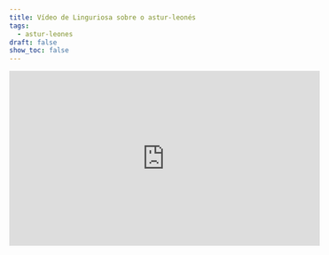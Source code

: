 ```yaml
---
title: Vídeo de Linguriosa sobre o astur-leonés
tags:
  - astur-leones
draft: false
show_toc: false
---
```

<iframe width="560" height="315" src="https://www.youtube.com/embed/edW5DGxzM0o?si=DolcQn9f3mr1Bb9X" title="YouTube video player" frameborder="0" allow="accelerometer; autoplay; clipboard-write; encrypted-media; gyroscope; picture-in-picture; web-share" referrerpolicy="strict-origin-when-cross-origin" allowfullscreen></iframe>
